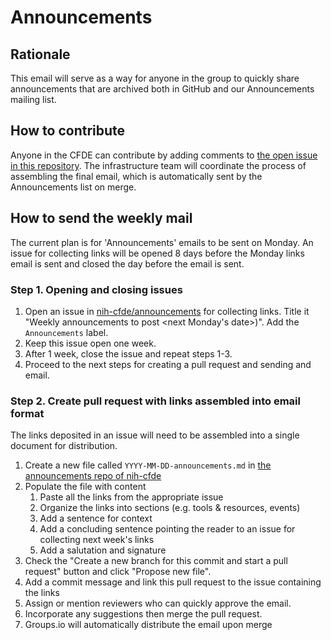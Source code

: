 # Announcements

## Rationale

This email will serve as a way for anyone in the group to quickly share announcements
that are archived both in GitHub and our Announcements mailing list.

## How to contribute

Anyone in the CFDE can contribute by adding comments to [the open
issue in this repository](https://github.com/nih-cfde/announcements/issues?utf8=%E2%9C%93&q=is%3Aissue+is%3Aopen+Announcements).
The infrastructure team will coordinate the process of assembling the final
email, which is automatically sent by the Announcements list on merge.



## How to send the weekly mail

The current plan is for 'Announcements' emails to be sent on Monday. An
issue for collecting links will be opened 8 days before the Monday links
email is sent and closed the day before the email is sent.

### Step 1. Opening and closing issues

1.  Open an issue in
    [nih-cfde/announcements](https://github.com/nih-cfde/announcements) for collecting
    links. Title it "Weekly announcements to post <next Monday's date>)".
    Add the `Announcements` label.
2.  Keep this issue open one week.
3.  After 1 week, close the issue and repeat steps 1-3.
4.  Proceed to the next steps for creating a pull request and sending
    and email.

### Step 2. Create pull request with links assembled into email format

The links deposited in an issue will need to be assembled into a single
document for distribution.

1.  Create a new file called `YYYY-MM-DD-announcements.md` in [the
    announcements repo of
    nih-cfde](https://github.com/nih-cfde/announcements)
2.  Populate the file with content
    1.  Paste all the links from the appropriate issue
    2.  Organize the links into sections (e.g. tools & resources,
        events)
    3.  Add a sentence for context
    4.  Add a concluding sentence pointing the reader to an issue for
        collecting next week's links
    5.  Add a salutation and signature
3.  Check the "Create a new branch for this commit and start a pull
    request" button and click "Propose new file".
4.  Add a commit message and link this pull request to the issue
    containing the links
5.  Assign or mention reviewers who can quickly approve the email.
6.  Incorporate any suggestions then merge the pull request.
7.  Groups.io will automatically distribute the email upon merge
